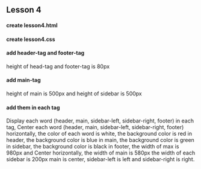## Lesson 4
#### create lesson4.html
#### create lesson4.css

#### add header-tag and footer-tag
height of head-tag and footer-tag is 80px

#### add main-tag
height of main is 500px and height of sidebar is 500px

#### add them in each tag
Display each word (header, main, sidebar-left, sidebar-right, footer) in each tag,
Center each word (header, main, sidebar-left, sidebar-right, footer) horizontally,
the color of each word is white,
the background color is red in header,
the background color is blue in main,
the background color is green in sidebar,
the background color is black in footer,
the width of max is 980px and Center horizontally,
the width of main is 580px
the width of each sidebar is 200px
main is center, sidebar-left is left and sidebar-right is right.


